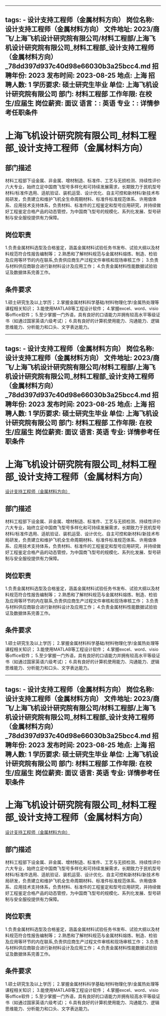 
---
tags:
    - 设计支持工程师（金属材料方向）
岗位名称: 设计支持工程师（金属材料方向）
文件地址: 2023/商飞/上海飞机设计研究院有限公司/材料工程部/上海飞机设计研究院有限公司_材料工程部_设计支持工程师（金属材料方向）_78dd397d937c40d98e66030b3a25bcc4.md
招聘年份: 2023
发布时间: 2023-08-25
地点: 上海
招聘人数: 1
学历要求: 硕士研究生毕业
单位: 上海飞机设计研究院有限公司
部门: 材料工程部
工作年限: 在校生/应届生
岗位薪资: 面议
语言：: 英语
专业：: 详情参考任职条件
---

# 上海飞机设计研究院有限公司_材料工程部_设计支持工程师（金属材料方向）

## 部门描述

材料工程部下设金属、非金属、增材制造、标准件、工艺与无损检测、持续性评价六大专业，始终立足中国商飞型号多样化和可持续发展需求，长期致力于民机型号材料/标准件选用、适航验证、装机运营、设计优化、自主可控和新材料/新技术布局研发，负责建立和维护飞机全生命周期材料、标准件标准规范体系、许用值体系、应用技术支持体系，负责材料、标准件的工程鉴定和型号应用研究，并持续做好工程鉴定合格产品的动态管控，为中国商飞型号的规模化、系列化发展、型号研制与安全服役提供有力保障。

## 岗位职责

1.负责金属材料选型及合格鉴定，涵盖金属材料试验任务书发布、试验大纲以及材料规范符合性报告编制等；
 2.熟悉和了解材料规范与金属材料熔炼、制造、检验及应用等环节的内在联系,负责供应商生产过程文件审核和现场审核工作；
 3.负责与材料供应商联合进行新材料设计及应用工作；
 4.负责金属材料性能数据试验验证及数据体系完善工作。

 ## 条件要求

1.硕士研究生及以上学历；
 2.掌握金属材料科学基础/材料物理化学/金属热处理等课程相关知识；
 3.能使用MATLAB等工程设计软件；
 4.掌握excel、word、visio等office软件；
 5.至少掌握一门外语，具有良好的口语能力并拥有较高水平等级证书（如通过国家英语六级考试）；
 6.具有良好的计算机使用能力、沟通能力、逻辑思维能力、分析能力和口头、文字表达能力。

---
tags:
    - 设计支持工程师（金属材料方向）
岗位名称: 设计支持工程师（金属材料方向）
文件地址: 2023/商飞/上海飞机设计研究院有限公司/材料工程部/上海飞机设计研究院有限公司_材料工程部_设计支持工程师（金属材料方向）_78dd397d937c40d98e66030b3a25bcc4.md
招聘年份: 2023
发布时间: 2023-08-25
地点: 上海
招聘人数: 1
学历要求: 硕士研究生毕业
单位: 上海飞机设计研究院有限公司
部门: 材料工程部
工作年限: 在校生/应届生
岗位薪资: 面议
语言: 英语
专业: 详情参考任职条件
---

# 上海飞机设计研究院有限公司_材料工程部_设计支持工程师（金属材料方向）

[设计支持工程师（金属材料方向）](http://zhaopin.comac.cc/zp/ct/out/position/positionDetail?planid=78dd397d937c40d98e66030b3a25bcc4)

## 部门描述

材料工程部下设金属、非金属、增材制造、标准件、工艺与无损检测、持续性评价六大专业，始终立足中国商飞型号多样化和可持续发展需求，长期致力于民机型号材料/标准件选用、适航验证、装机运营、设计优化、自主可控和新材料/新技术布局研发，负责建立和维护飞机全生命周期材料、标准件标准规范体系、许用值体系、应用技术支持体系，负责材料、标准件的工程鉴定和型号应用研究，并持续做好工程鉴定合格产品的动态管控，为中国商飞型号的规模化、系列化发展、型号研制与安全服役提供有力保障。

## 岗位职责

1.负责金属材料选型及合格鉴定，涵盖金属材料试验任务书发布、试验大纲以及材料规范符合性报告编制等；
 2.熟悉和了解材料规范与金属材料熔炼、制造、检验及应用等环节的内在联系,负责供应商生产过程文件审核和现场审核工作；
 3.负责与材料供应商联合进行新材料设计及应用工作；
 4.负责金属材料性能数据试验验证及数据体系完善工作。

 ## 条件要求

1.硕士研究生及以上学历；
 2.掌握金属材料科学基础/材料物理化学/金属热处理等课程相关知识；
 3.能使用MATLAB等工程设计软件；
 4.掌握excel、word、visio等office软件；
 5.至少掌握一门外语，具有良好的口语能力并拥有较高水平等级证书（如通过国家英语六级考试）；
 6.具有良好的计算机使用能力、沟通能力、逻辑思维能力、分析能力和口头、文字表达能力。

---
tags:
    - 设计支持工程师（金属材料方向）
岗位名称: 设计支持工程师（金属材料方向）
文件地址: 2023/商飞/上海飞机设计研究院有限公司/材料工程部/上海飞机设计研究院有限公司_材料工程部_设计支持工程师（金属材料方向）_78dd397d937c40d98e66030b3a25bcc4.md
招聘年份: 2023
发布时间: 2023-08-25
地点: 上海
招聘人数: 1
学历要求: 硕士研究生毕业
单位: 上海飞机设计研究院有限公司
部门: 材料工程部
工作年限: 在校生/应届生
岗位薪资: 面议
语言: 英语
专业: 详情参考任职条件
---

# 上海飞机设计研究院有限公司_材料工程部_设计支持工程师（金属材料方向）

[设计支持工程师（金属材料方向）](http://zhaopin.comac.cc/zp/ct/out/position/positionDetail?planid=78dd397d937c40d98e66030b3a25bcc4)


## 部门描述

材料工程部下设金属、非金属、增材制造、标准件、工艺与无损检测、持续性评价六大专业，始终立足中国商飞型号多样化和可持续发展需求，长期致力于民机型号材料/标准件选用、适航验证、装机运营、设计优化、自主可控和新材料/新技术布局研发，负责建立和维护飞机全生命周期材料、标准件标准规范体系、许用值体系、应用技术支持体系，负责材料、标准件的工程鉴定和型号应用研究，并持续做好工程鉴定合格产品的动态管控，为中国商飞型号的规模化、系列化发展、型号研制与安全服役提供有力保障。

## 岗位职责

1.负责金属材料选型及合格鉴定，涵盖金属材料试验任务书发布、试验大纲以及材料规范符合性报告编制等；
 2.熟悉和了解材料规范与金属材料熔炼、制造、检验及应用等环节的内在联系,负责供应商生产过程文件审核和现场审核工作；
 3.负责与材料供应商联合进行新材料设计及应用工作；
 4.负责金属材料性能数据试验验证及数据体系完善工作。

 ## 条件要求

1.硕士研究生及以上学历；
 2.掌握金属材料科学基础/材料物理化学/金属热处理等课程相关知识；
 3.能使用MATLAB等工程设计软件；
 4.掌握excel、word、visio等office软件；
 5.至少掌握一门外语，具有良好的口语能力并拥有较高水平等级证书（如通过国家英语六级考试）；
 6.具有良好的计算机使用能力、沟通能力、逻辑思维能力、分析能力和口头、文字表达能力。
